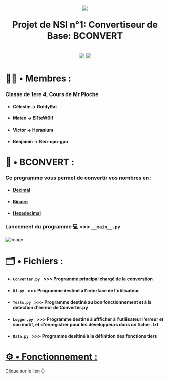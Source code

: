<h1 align="center">
<img src="https://www.mediafire.com/file_premium/mnbpyuf9raqtih7/image-removebg-preview_%25283%2529.png/file">

  Projet de NSI n°1: Convertiseur de Base: BCONVERT

  <img src="http://ForTheBadge.com/images/badges/built-with-swag.svg">
  <img src="https://forthebadge.com/images/badges/made-with-python.svg">
</h1>

# 👨‍💼 • Membres :
### Classe de 1ere 4, Cours de Mr Pioche
* #### Célestin → GoldyRat
* #### Mateo → El1teW0lf
* #### Victor → Herasium
* #### Benjamin → Ben-cpu-gpu


# 🧮 • BCONVERT :
### Ce programme vous permet de convertir vos nombres en :
* #### [Decimal](https://fr.wikipedia.org/wiki/Entier_naturel)
* #### [Binaire](https://fr.wikipedia.org/wiki/Binaire)
* #### [Hexadecimal](https://fr.wikipedia.org/wiki/Syst%C3%A8me_hexad%C3%A9cimal)
### Lancement du programme 💻 >>> ```__main__.py```
![Image](https://www.mediafire.com/file_premium/0pqfo96tqq1twgv/image.png/file)

# 🗂️ • Fichiers :

* #### ```Converter.py ``` >>> Programme principal chargé de la converstion
* #### ```Ui.py ``` >>> Programme destiné à l'interface de l'utilisateur
* #### ```Tests.py ``` >>> Programme destiné au bon fonctionnement et à la détection d'erreur de Converter.py 
* #### ```Logger.py ``` >>> Programme destiné à affficher à l'utilisateur l'erreur et son motif, et d'enregistrer pour les développeurs dans un ficher .txt 
* #### ```Data.py ``` >>> Programme desitiné à la définition des fonctions tiers

# [⚙️ • Fonctionnement :](https://github.com/El1teW0lf/2024_2025__p04_projet1_gp1/blob/main/fonctionnement.md)

Clique sur le lien 👆
